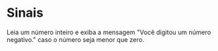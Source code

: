 # Sinais
Leia um número inteiro e exiba a mensagem "Você digitou um número negativo." caso o número seja menor que zero.
